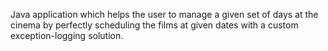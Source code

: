 Java application which helps the user to manage a given set of days at the cinema by perfectly scheduling the films at given dates with a custom exception-logging solution.
